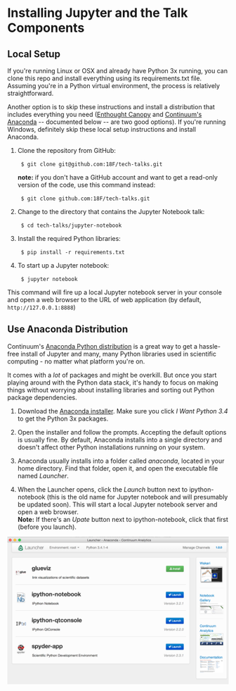 # Installing Jupyter and the Talk Components

## Local Setup

If you're running Linux or OSX and already have Python 3x running, you can clone this repo and install everything using its requirements.txt file. Assuming you're in a Python virtual environment, the process is relatively straightforward.

Another option is to skip these instructions and install a distribution that includes everything you need ([Enthought Canopy](https://www.enthought.com/products/canopy/) and [Continuum's Anaconda](https://store.continuum.io/cshop/anaconda/) -- documented below -- are two good options). If you're running Windows, definitely skip these local setup instructions and install Anaconda.

1. Clone the repository from GitHub:

        $ git clone git@github.com:18F/tech-talks.git
    **note:** if you don't have a GitHub account and want to get a read-only version of the code, use this command instead:

        $ git clone github.com:18F/tech-talks.git

1. Change to the directory that contains the Jupyter Notebook talk:

        $ cd tech-talks/jupyter-notebook

1. Install the required Python libraries:

        $ pip install -r requirements.txt

1. To start up a Jupyter notebook:

        $ jupyter notebook

This command will fire up a local Jupyter notebook server in your console and open a web browser to the URL of web application (by default, `http://127.0.0.1:8888`)

## Use Anaconda Distribution

Continuum's [Anaconda Python distribution](https://store.continuum.io/cshop/anaconda/) is a great way to get a hassle-free install of Jupyter and many, many Python libraries used in scientific computing - no matter what platform you're on.

It comes with a _lot_ of packages and might be overkill. But once you start playing around with the Python data stack, it's handy to focus on making things without worrying about installing libraries and sorting out Python package dependencies.

1. Download the [Anaconda installer](http://continuum.io/downloads#py34). Make sure you click _I Want Python 3.4_ to get the Python 3x packages.

1. Open the installer and follow the prompts. Accepting the default options is usually fine. By default, Anaconda installs into a single directory and doesn't affect other Python installations running on your system.

1. Anaconda usually installs into a folder called _anaconda_, located in your home directory. Find that folder, open it, and open the executable file named _Launcher_.

1. When the Launcher opens, click the _Launch_ button next to ipython-notebook (this is the old name for Jupyter notebook and will presumably be updated soon). This will start a local Jupyter notebook server and open a web browser.  
**Note:** If there's an _Upate_ button next to ipython-notebook, click that first (before you launch).

![Anaconda Launcher](assets/img/anaconda-launcher.png)
